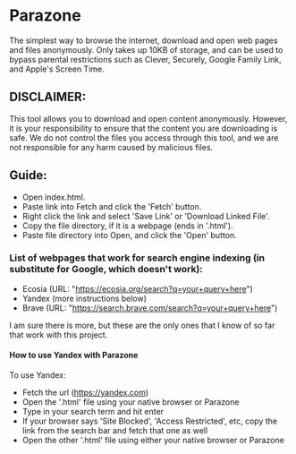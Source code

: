 # Parazone 
The simplest way to browse the internet, download and open web pages and files anonymously. Only takes up 10KB of storage, and can be used to bypass parental restrictions such as Clever, Securely, Google Family Link, and Apple's Screen Time. 

## DISCLAIMER: 
This tool allows you to download and open content anonymously. However, it is your responsibility to ensure that the content you are downloading is safe. We do not control the files you access through this tool, and we are not responsible for any harm caused by malicious files.

## Guide: 
- Open index.html.
- Paste link into Fetch and click the 'Fetch' button.
- Right click the link and select 'Save Link' or 'Download Linked File'.
- Copy the file directory, if it is a webpage (ends in '.html').
- Paste file directory into Open, and click the 'Open' button.

### List of webpages that work for search engine indexing (in substitute for Google, which doesn't work):

- Ecosia (URL: "https://ecosia.org/search?q=your+query+here")
- Yandex (more instructions below)
- Brave (URL: "https://search.brave.com/search?q=your+query+here")

I am sure there is more, but these are the only ones that I know of so far that work with this project.  

#### How to use Yandex with Parazone 

To use Yandex:
- Fetch the url (https://yandex.com)
- Open the '.html' file using your native browser or Parazone
- Type in your search term and hit enter
- If your browser says 'Site Blocked', 'Access Restricted', etc, copy the link from the search bar and fetch that one as well
- Open the other '.html' file using either your native browser or Parazone
